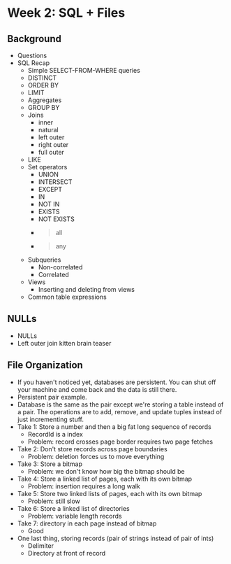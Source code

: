 # Week 2: SQL + Files

## Background
- Questions
- SQL Recap
    - Simple SELECT-FROM-WHERE queries
    - DISTINCT
    - ORDER BY
    - LIMIT
    - Aggregates
    - GROUP BY
    - Joins
        - inner
        - natural
        - left outer
        - right outer
        - full outer
    - LIKE
    - Set operators
        - UNION
        - INTERSECT
        - EXCEPT
        - IN
        - NOT IN
        - EXISTS
        - NOT EXISTS
        - > all
        - > any
    - Subqueries
        - Non-correlated
        - Correlated
    - Views
        - Inserting and deleting from views
    - Common table expressions

## NULLs
- NULLs
- Left outer join kitten brain teaser

## File Organization
- If you haven't noticed yet, databases are persistent. You can shut off your
  machine and come back and the data is still there.
- Persistent pair example.
- Database is the same as the pair except we're storing a table instead of a
  pair. The operations are to add, remove, and update tuples instead of just
  incrementing stuff.
- Take 1: Store a number and then a big fat long sequence of records
    - RecordId is a index
    - Problem: record crosses page border requires two page fetches
- Take 2: Don't store records across page boundaries
    - Problem: deletion forces us to move everything
- Take 3: Store a bitmap
    - Problem: we don't know how big the bitmap should be
- Take 4: Store a linked list of pages, each with its own bitmap
    - Problem: insertion requires a long walk
- Take 5: Store two linked lists of pages, each with its own bitmap
    - Problem: still slow
- Take 6: Store a linked list of directories
    - Problem: variable length records
- Take 7: directory in each page instead of bitmap
    - Good
- One last thing, storing records (pair of strings instead of pair of ints)
    - Delimiter
    - Directory at front of record
